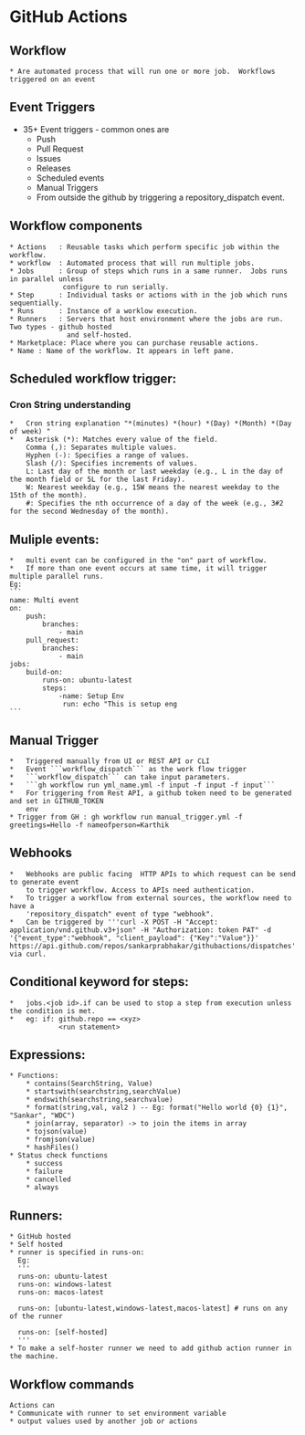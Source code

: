 # GitHub Actions

## Workflow
    * Are automated process that will run one or more job.  Workflows triggered on an event

## Event Triggers
* 35+ Event triggers - common ones are
    * Push
    * Pull Request
    * Issues
    * Releases
    * Scheduled events
    * Manual Triggers
    * From outside the github by triggering a repository_dispatch event.

## Workflow components
    * Actions   : Reusable tasks which perform specific job within the workflow.
    * workflow  : Automated process that will run multiple jobs.
    * Jobs      : Group of steps which runs in a same runner.  Jobs runs in parallel unless  
                 configure to run serially.
    * Step      : Individual tasks or actions with in the job which runs sequentially.
    * Runs      : Instance of a worklow execution.
    * Runners   : Servers that host environment where the jobs are run. Two types - github hosted 
                  and self-hosted.
    * Marketplace: Place where you can purchase reusable actions.
    * Name : Name of the workflow. It appears in left pane.

## Scheduled workflow trigger:

### Cron String understanding
    *   Cron string explanation "*(minutes) *(hour) *(Day) *(Month) *(Day of week) "
    *   Asterisk (*): Matches every value of the field.
        Comma (,): Separates multiple values.
        Hyphen (-): Specifies a range of values.
        Slash (/): Specifies increments of values.
        L: Last day of the month or last weekday (e.g., L in the day of the month field or 5L for the last Friday).
        W: Nearest weekday (e.g., 15W means the nearest weekday to the 15th of the month).
        #: Specifies the nth occurrence of a day of the week (e.g., 3#2 for the second Wednesday of the month).

## Muliple events:
    *   multi event can be configured in the "on" part of workflow.
    *   If more than one event occurs at same time, it will trigger multiple parallel runs.
    Eg: 
    ```
    name: Multi event
    on:
        push:
            branches:
                - main
        pull_request:
            branches:
                - main
    jobs:
        build-on:
            runs-on: ubuntu-latest
            steps:
                -name: Setup Env
                 run: echo "This is setup eng
    ```

## Manual Trigger
    *   Triggered manually from UI or REST API or CLI
    *   Event ```workflow_dispatch``` as the work flow trigger
    *   ```workflow_dispatch``` can take input parameters.
    *   ```gh workflow run yml_name.yml -f input -f input -f input```
    *   For triggering from Rest API, a github token need to be generated and set in GITHUB_TOKEN   
        env
    * Trigger from GH : gh workflow run manual_trigger.yml -f greetings=Hello -f nameofperson=Karthik


## Webhooks
    *   Webhooks are public facing  HTTP APIs to which request can be send to generate event 
        to trigger workflow. Access to APIs need authentication.
    *   To trigger a workflow from external sources, the workflow need to have a    
        'repository_dispatch" event of type "webhook".
    *   Can be triggered by '''curl -X POST -H "Accept: application/vnd.github.v3+json" -H "Authorization: token PAT" -d '{"event_type":"webhook", "client_payload": {"Key":"Value"}}' https://api.github.com/repos/sankarprabhakar/githubactions/dispatches''' via curl.


## Conditional keyword for steps:
    *   jobs.<job id>.if can be used to stop a step from execution unless the condition is met.
    *   eg: if: github.repo == <xyz>
                <run statement>


## Expressions:
    * Functions:
        * contains(SearchString, Value)
        * startswith(searchstring,searchValue)
        * endswith(searchstring,searchvalue)
        * format(string,val, val2 ) -- Eg: format("Hello world {0} {1}", "Sankar", "WDC")
        * join(array, separator) -> to join the items in array
        * tojson(value)
        * fromjson(value)
        * hashFiles()
    * Status check functions
        * success
        * failure
        * cancelled
        * always
## Runners:
    * GitHub hosted
    * Self hosted
    * runner is specified in runs-on:
      Eg:
      '''
      runs-on: ubuntu-latest
      runs-on: windows-latest
      runs-on: macos-latest

      runs-on: [ubuntu-latest,windows-latest,macos-latest] # runs on any of the runner

      runs-on: [self-hosted]
      '''
    * To make a self-hoster runner we need to add github action runner in the machine. 


## Workflow commands
    Actions can
    * Communicate with runner to set environment variable
    * output values used by another job or actions
    
